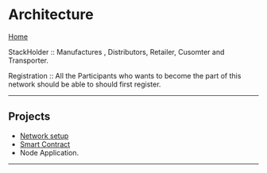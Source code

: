 # Architecture

[Home](/README.md)

StackHolder :: Manufactures , Distributors, Retailer, Cusomter and Transporter.

Registration :: All the Participants who wants to become the part of this network should be able to should first register.

---

## Projects

- [Network setup](./network/README.md)
- [Smart Contract](./chaincode/README.md)
- Node Application.

---
